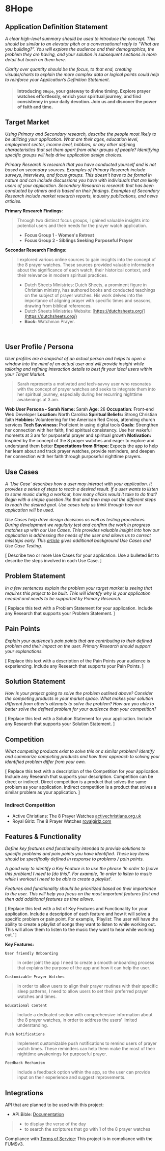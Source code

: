 # 8Hope 

## Application Definition Statement

*A clear high-level summary should be used to introduce the concept. This should be similar to an elevator pitch or a conversational reply to "What are you building?”. You will explore the audience and their demographics, the problem they are having, and your solution in subsequent sections in more detail but touch on them here.* 

*Clarity over quantity should be the focus, to that end, creating visuals/charts to explain the more complex data or logical points could help to reinforce your Application’s Definition Statement.*

> #### Introducing `8Hope`, your gateway to divine timing. Explore prayer watches effortlessly, enrich your spiritual journey, and find consistency in your daily devotion. Join us and discover the power of faith and time.

## Target Market

*Using Primary and Secondary research, describe the people most likely to be utilizing your application. What are their ages, education level, employment sector, income level, hobbies, or any other defining characteristics that set them apart from other groups of people? Identifying specific groups will help drive application design choices.*

*Primary Research is research that you have conducted yourself and is not based on secondary sources. Examples of Primary Research include surveys, interviews, and focus groups. This doesn't have to be formal in nature and can include discussions you have with individuals that are likely users of your application. Secondary Research is research that has been conducted by others and is based on their findings. Examples of Secondary Research include market research reports, industry publications, and news articles.*

**Primary Research Findings:**
> Through two distinct focus groups, I gained valuable insights into potential users and their needs for the prayer watch application.
> - **Focus Group 1 - Women's Retreat** 
> - **Focus Group 2 - Siblings Seeking Purposeful Prayer**

**Secondar Research Findings:**
> I explored various online sources to gain insights into the concept of the 8 prayer watches. These sources provided valuable information about the significance of each watch, their historical context, and their relevance in modern spiritual practices.
> - Dutch Sheets Ministries: Dutch Sheets, a prominent figure in Christian ministry, has authored books and conducted teachings on the subject of prayer watches. His work delves into the importance of aligning prayer with specific times and seasons, drawing from biblical references.
> - Dutch Sheets Ministries Website: [https://dutchsheets.org/](https://dutchsheets.org/)
> - **Book:** Watchman Prayer.

<br>

## User Profile / Persona

*User profiles are a snapshot of an actual person and helps to open a window into the mind of an actual user and will provide insight while tailoring and refining interaction details to best fit your ideal users within your Target Market.*

> Sarah represents a motivated and tech-savvy user who resonates with the concept of prayer watches and seeks to integrate them into her spiritual journey, especially during her recurring nighttime awakenings at 3 am.

**Web User Persona - Sarah**
**Name:** Sarah
**Age:** 28
**Occupation:** Front-end Web Developer
**Location:** North Carolina
**Spiritual Beliefs:** Strong Christian faith
**Hobbies:** Volunteering for the American Red Cross, attending church services
**Tech Savviness:** Proficient in using digital tools
**Goals:** Strengthen her connection with her faith, find spiritual consistency. Use her wakeful moments at 3 am for purposeful prayer and spiritual growth
**Motivation:** Inspired by the concept of the 8 prayer watches and eager to explore and understand them better
**Expectations from 8Hope:** Expects the app to help her learn about and track prayer watches, provide reminders, and deepen her connection with her faith through purposeful nighttime prayers.

## Use Cases

*A 'Use Case' describes how a user may interact with your application. It provides a series of steps to reach a desired result. If a user wants to listen to some music during a workout, how many clicks would it take to do that? Begin with a simple question like that and then map out the different steps to reach the desired goal. Use cases help us think through how our application will be used.*

*Use Cases help drive design decisions as well as testing procedures. During development we regularly test and confirm the work in progress matches up with our Use Cases. This provides valuable insight into how our application is addressing the needs of the user and allows us to correct missteps early. This [article](https://www.softwaretestinghelp.com/use-case-testing/) gives additional background Use Cases and Use Case Testing.*

[ Describe two or more Use Cases for your application. Use a bulleted list to describe the steps involved in each Use Case. ]


## Problem Statement

*In a few sentences explain the problem your target market is seeing that requires this project to be built. This will identify why is your application needed and needs to be supported by Primary Research.*

[ Replace this text with a Problem Statement for your application. Include any Research that supports your Problem Statement. ]


## Pain Points

*Explain your audience’s pain points that are contributing to their defined problem and their impact on the user. Primary Research should support your explanations.*

[ Replace this text with a description of the Pain Points your audience is experiencing. Include any Research that supports your Pain Points. ]

## Solution Statement

*How is your project going to solve the problem outlined above? Consider the competing products in your market space. What makes your solution different from other’s attempts to solve the problem? How are you able to better solve the defined problem for your audience than your competition?*

[ Replace this text with a Solution Statement for your application. Include any Research that supports your Solution Statement. ]

## Competition

*What competing products exist to solve this or a similar problem? Identify and summarize competing products and how their approach to solving your identified problem differ from your own.*

[ Replace this text with a description of the Competition for your application. Include any Research that supports your description. Competition can be direct or indirect. Direct competition is a product that solves the same problem as your application. Indirect competition is a product that solves a similar problem as your application. ]

### Indirect Competition
- Active Christians: The 8 Prayer Watches [activechristians.org.uk](https://www.activechristians.org.uk/prayer-watches1/8-prayer-watches)
- Royal Girlz: The 8 Prayer Watches [royalgirlz.com](https://royalgirlz.com/category/the-8-prayer-watches/)



## Features & Functionality

*Define key features and functionality intended to provide solutions to specific problems and pain points you have identified. These key items should be specifically defined in response to problems / pain points.*

*A good way to identify a Key Feature is to use the phrase 'In order to [solve this problem] I need to [do this]'. For example, 'In order to listen to music while I workout I need to be able to create a playlist'.*

*Features and functionality should be prioritized based on their importance to the user. This will help you focus on the most important features first and then add additional features as time allows.*

[ Replace this text with a list of Key Features and Functionality for your application. Include a description of each feature and how it will solve a specific problem or pain point. For example, 'Playlist: The user will have the ability to create a playlist of songs they want to listen to while working out. This will allow them to listen to the music they want to hear while working out.' ]

**Key Features:** 

`User friendly Onboarding`
> In order joint the app I need to create a smooth onboarding process that explains the purpose of the app and how it can help the user. 

`Customizable Prayer Watches`
> In order to allow users to align their prayer routines with their specific sleep patterns, I need to allow users to set their preferred prayer watches and times. 

`Educational Content`
> Include a dedicated section with comprehensive information about the 8 prayer watches, in order to address the users' limited understanding.

`Push Notifications` 
> Implement customizable push notifications to remind users of prayer watch times. These reminders can help them make the most of their nighttime awakenings for purposeful prayer.

`Feedback Mechanism` 
> Include a feedback option within the app, so the user can provide input on their experience and suggest improvements.




## Integrations 

API that are planned to be used with this project:
- API.Bible: [Documentation](https://docs.api.bible/)
> - to display the verse of the day
> - to search the scriptures that go with 1 of the 8 prayer watches

Compliance with [Terms of Service](https://scripture.api.bible/): This project is in compliance with the FUMSv3. 